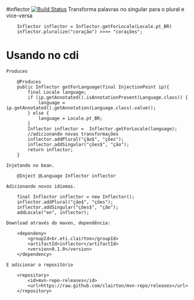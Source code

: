 #inflector [![Build Status](https://travis-ci.org/clairton/inflector.svg?branch=master)](https://travis-ci.org/clairton/inflector)
Transforma palavras no singular para o plural e vice-versa
```
	Inflector inflector = Inflector.getForLocale(Locale.pt_BR)
	inflector.pluralize("coração") >>>> "corações";
```
	
# Usando no cdi
	Produces
```
	@Produces
	public Inflector getForLanguage(final InjectionPoint ip){
		final Locale language;
		if (ip.getAnnotated().isAnnotationPresent(Language.class)) {
			language = ip.getAnnotated().getAnnotation(Language.class).value();
		} else {
			language = Locale.pt_BR;
		}
		Inflector inflector =  Inflector.getForLocale(language);
		//adicionando novas transformações
		inflector.addPlural("ção$", "ções");
		inflector.addSingular("ções$", "ção");
		return inflector;
	}
```

	Injetando no bean.
```	
	@Inject @Language Inflector inflector
```

	Adicionando novos idiomas.
```	
	final Inflector inflector = new Inflector();
	inflector.addPlural("ção$", "ções");
	inflector.addSingular("ções$", "ção");
	addLocale("en", inflector);
```	
	Download através do maven, dependência:
```
	<dependeny>
		<groupId>br.eti.clairton</groupId>
		<artifactId>inflector</artifactId>
		<version>0.1.0</version>
	</dependency>
```
	E adicionar o repositório
```
	<repository>
		<id>mvn-repo-releases</id>
		<url>https://raw.github.com/clairton/mvn-repo/releases</url>
	</repository>
```
